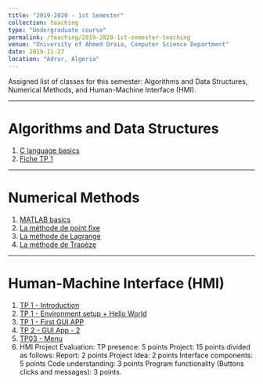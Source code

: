 ```yaml
---
title: "2019-2020 - 1st Semester"
collection: teaching
type: "Undergraduate course"
permalink: /teaching/2019-2020-1st-semester-teaching
venue: "University of Ahmed Draia, Computer Science Department"
date: 2019-11-27
location: "Adrar, Algeria"
---
```


Assigned list of classes for this semester: Algorithms and Data Structures, Numerical Methods, and Human-Machine Interface (HMI).

***

Algorithms and Data Structures
======


1. [C language basics](https://www.notion.so/1-C-language-basics-462f0979ef87411aaaed109c41be66a5)
2. [Fiche TP 1](https://www.notion.so/2-Fiche-TP01-d871907a5f5f4491a471468246b4f742)

***

Numerical Methods
======
1. [MATLAB basics](https://www.notion.so/1-MATLAB-basics-95a4cba5a607477598e94f1e27e883a3)
2. [La méthode de point fixe](https://www.notion.so/3-La-m-thode-de-point-fixe-8eeb42b2c51749e5892fc9eea2f784c9)
3. [La méthode de Lagrange](https://www.notion.so/dahou/5-La-m-thode-de-Lagrange-04fd1b4c4bb04a2f941fcfb8bfc0a5da)
4. [La méthode de Trapèze](https://www.notion.so/dahou/6-La-m-thode-de-Trap-ze-c43b44f88599413f97f3708bc12a61ef)



***

Human-Machine Interface (HMI)
======
1. [TP 1 - Introduction](https://www.notion.so/TP01-Introduction-eb9174c7afad43fcb0c5dca09c57f080)
2. [TP 1 - Environment setup + Hello World](https://www.notion.so/TP01-Environment-setup-Hello-World-82a6cc6a2af846c2b645c466996e75c5)
3. [TP 1 - First GUI APP](https://www.notion.so/TP01-First-GUI-App-0f710277f0e64daab0f3503552aa6d8f)
4. [TP 2 - GUI App - 2](https://www.notion.so/TP02-GUI-App-2-8bdd68795a854bfcbf96774016b82a55)
5. [TP03 - Menu](https://www.notion.so/dahou/TP03-Menu-5789cdf97d974f6b90e55ef7df2ecf38)
6. HMI Project Evaluation:
TP presence: 5 points
Project: 15 points divided as follows:
Report: 2 points
Project Idea: 2 points
Interface components: 5 points
Code understanding: 3 points
Program functionality (Buttons clicks and messages): 3 points.







